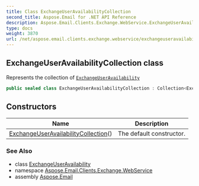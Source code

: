 ```yaml
---
title: Class ExchangeUserAvailabilityCollection
second_title: Aspose.Email for .NET API Reference
description: Aspose.Email.Clients.Exchange.WebService.ExchangeUserAvailabilityCollection class. Represents the collection of ExchangeUserAvailability
type: docs
weight: 3870
url: /net/aspose.email.clients.exchange.webservice/exchangeuseravailabilitycollection/
---
```

## ExchangeUserAvailabilityCollection class

Represents the collection of [`ExchangeUserAvailability`](../exchangeuseravailability/)

```csharp
public sealed class ExchangeUserAvailabilityCollection : Collection<ExchangeUserAvailability>
```

## Constructors

| Name | Description |
| --- | --- |
| [ExchangeUserAvailabilityCollection](exchangeuseravailabilitycollection/)() | The default constructor. |

### See Also

* class [ExchangeUserAvailability](../exchangeuseravailability/)
* namespace [Aspose.Email.Clients.Exchange.WebService](../../aspose.email.clients.exchange.webservice/)
* assembly [Aspose.Email](../../)



